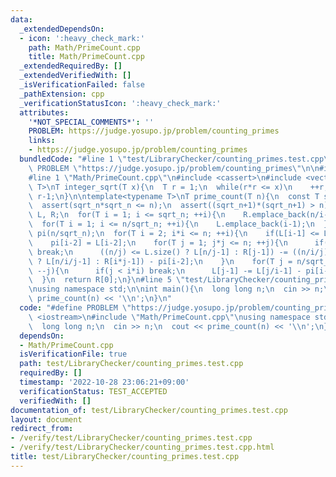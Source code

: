 ```yaml
---
data:
  _extendedDependsOn:
  - icon: ':heavy_check_mark:'
    path: Math/PrimeCount.cpp
    title: Math/PrimeCount.cpp
  _extendedRequiredBy: []
  _extendedVerifiedWith: []
  _isVerificationFailed: false
  _pathExtension: cpp
  _verificationStatusIcon: ':heavy_check_mark:'
  attributes:
    '*NOT_SPECIAL_COMMENTS*': ''
    PROBLEM: https://judge.yosupo.jp/problem/counting_primes
    links:
    - https://judge.yosupo.jp/problem/counting_primes
  bundledCode: "#line 1 \"test/LibraryChecker/counting_primes.test.cpp\"\n#define\
    \ PROBLEM \"https://judge.yosupo.jp/problem/counting_primes\"\n\n#include <iostream>\n\
    #line 1 \"Math/PrimeCount.cpp\"\n#include <cassert>\n#include <vector>\n\ntemplate<typename\
    \ T>\nT integer_sqrt(T x){\n  T r = 1;\n  while(r*r <= x)\n    ++r;\n  return\
    \ r-1;\n}\n\ntemplate<typename T>\nT prime_count(T n){\n  const T sqrt_n = integer_sqrt(n);\n\
    \  assert(sqrt_n*sqrt_n <= n);\n  assert((sqrt_n+1)*(sqrt_n+1) > n);\n  std::vector<T>\
    \ L, R;\n  for(T i = 1; i <= sqrt_n; ++i){\n    R.emplace_back(n/i-1);\n  }\n\
    \  for(T i = 1; i <= n/sqrt_n; ++i){\n    L.emplace_back(i-1);\n  }\n  std::vector<T>\
    \ pi(n/sqrt_n);\n  for(T i = 2; i*i <= n; ++i){\n    if(L[i-1] <= L[i-2]) continue;\n\
    \    pi[i-2] = L[i-2];\n    for(T j = 1; j*j <= n; ++j){\n      if(n/j < i*i)\
    \ break;\n      ((n/j) <= L.size() ? L[n/j-1] : R[j-1]) -= ((n/i/j) <= L.size()\
    \ ? L[n/i/j-1] : R[i*j-1]) - pi[i-2];\n    }\n    for(T j = n/sqrt_n-1; j > 0;\
    \ --j){\n      if(j < i*i) break;\n      L[j-1] -= L[j/i-1] - pi[i-2];\n    }\n\
    \  }\n  return R[0];\n}\n#line 5 \"test/LibraryChecker/counting_primes.test.cpp\"\
    \nusing namespace std;\n\nint main(){\n  long long n;\n  cin >> n;\n  cout <<\
    \ prime_count(n) << '\\n';\n}\n"
  code: "#define PROBLEM \"https://judge.yosupo.jp/problem/counting_primes\"\n\n#include\
    \ <iostream>\n#include \"Math/PrimeCount.cpp\"\nusing namespace std;\n\nint main(){\n\
    \  long long n;\n  cin >> n;\n  cout << prime_count(n) << '\\n';\n}\n"
  dependsOn:
  - Math/PrimeCount.cpp
  isVerificationFile: true
  path: test/LibraryChecker/counting_primes.test.cpp
  requiredBy: []
  timestamp: '2022-10-28 23:06:21+09:00'
  verificationStatus: TEST_ACCEPTED
  verifiedWith: []
documentation_of: test/LibraryChecker/counting_primes.test.cpp
layout: document
redirect_from:
- /verify/test/LibraryChecker/counting_primes.test.cpp
- /verify/test/LibraryChecker/counting_primes.test.cpp.html
title: test/LibraryChecker/counting_primes.test.cpp
---
```

